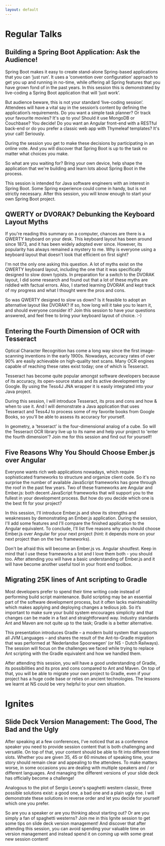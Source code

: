```yaml
---
layout: default
---
```


# [](#regular)Regular Talks

## [](#spring-boot)Building a Spring Boot Application: Ask the Audience!

Spring Boot makes it easy to create stand-alone Spring-based applications that you can ‘just run’. It uses a ‘convention over configuration’ approach to get you up and running in no-time, while offering all Spring features that you have grown fond of in the past years. In this session this is demonstrated by live-coding a Spring Boot application that will ‘just work’.

But audience beware, this is not your standard ‘live-coding session’. Attendees will have a vital say in the session’s content by defining the application’s requirements. Do you want a simple task planner? Or track your favourite movies? It's up to you! Should it use MongoDB or Couchbase? You decide! Do you want an Angular front-end with a RESTful back-end or do you prefer a classic web app with Thymeleaf templates? It's your call! Seriously.

During the session you get to make these decisions by participating in an online vote. And you will discover that Spring Boot is up to the task no matter what choices you make.

So what are you waiting for? Bring your own device, help shape the application that we're building and learn lots about Spring Boot in the process.

This session is intended for Java software engineers with an interest in Spring Boot. Some Spring experience could come in handy, but is not strictly necessary. After this session, you will know enough to start your own Spring Boot project.

## [](#qwerty-or-dvorak)QWERTY or DVORAK? Debunking the Keyboard Layout Myths

If you're reading this summary on a computer, chances are there is a QWERTY keyboard on your desk. This keyboard layout has been around since 1873, and it has been widely adopted ever since. However, its popularity has always remained a mystery to me. Why is everyone using a keyboard layout that doesn't look that efficient on first sight? 

I'm not the only one asking this question. A lot of myths exist on the QWERTY keyboard layout, including the one that it was specifically designed to slow down typists. In preparation for a switch to the DVORAK layout, I did some research and found out that a lot of these myths are riddled with factual errors. Also, I started learning DVORAK and kept track of my progress and what I thought were the pros and cons.

So was QWERTY designed to slow us down? Is it feasible to adopt an alternative layout like DVORAK? If so, how long will it take you to learn it, and should everyone consider it? Join this session to have your questions answered, and feel free to bring your keyboard layout of choice. :-)

## [](#tesseract)Entering the Fourth Dimension of OCR with Tesseract

Optical Character Recognition has come a long way since the first image-scanning inventions in the early 1900s. Nowadays, accuracy rates of over 90% are easily achievable on high-quality text scans. Many OCR engines capable of reaching these rates exist today; one of which is Tesseract.

Tesseract has become quite popular amongst software developers because of its accuracy, its open-source status and its active development by Google. By using the Tess4J JNA wrapper it is easily integrated into your Java project.

During this session, I will introduce Tesseract, its pros and cons and how & when to use it. And I will demonstrate a Java application that uses Tesseract and Tess4J to process some of my favorite books from Google Books, so you'll be able to assess its accuracy for yourself.

In geometry, a 'tesseract' is the four-dimensional analog of a cube. So will the Tesseract OCR library live up to its name and help your project to 'enter the fourth dimension'? Join me for this session and find out for yourself!

## [](#emberjs-over-angular)Five Reasons Why You Should Choose Ember.js over Angular

Everyone wants rich web applications nowadays, which require sophisticated frameworks to structure and organize client code. So it's no surprise the number of available JavaScript frameworks has gone through the roof in the past few years. Two of these frameworks are Angular and Ember.js: both decent JavaScript frameworks that will support you to the fullest in your development process. But how do you decide which one is the best fit for your project?

In this session, I'll introduce Ember.js and show its strengths and weaknesses by demonstrating an Ember.js application. During the session, I'll add some features and I'll compare the finished application to the Angular equivalent. To conclude, I'll list five reasons why you should choose Ember.js over Angular for your next project (hint: it depends more on your next project than on the two frameworks).

Don't be afraid this will become an Ember.js vs. Angular shoutfest. Keep in mind that I use these frameworks a lot and I love them both - you should too. After attending you will have a basic understanding of Ember.js and it will have become another useful tool in your front end toolbox.

## [](#ant-to-gradle)Migrating 25K lines of Ant scripting to Gradle

Most developers prefer to spend their time writing code instead of performing build script maintenance. Build scripting may be an essential part of the software development process, but it often lacks maintainability which makes applying and deploying changes a tedious job. So it’s important to make sure your build system encourages simplicity and that changes can be made in a fast and straightforward way. Industry standards Ant and Maven are not quite up to the task; Gradle is a better alternative.

This presentation introduces Gradle – a modern build system that supports all JVM Languages – and shares the result of the Ant-to-Gradle migration that was performed at ‘Nederlandse Spoorwegen’ (or NS - Dutch Railways). The session will focus on the challenges we faced while trying to replace Ant scripting with the Gradle equivalent and how we handled them.

After attending this session, you will have a good understanding of Gradle, its possibilities and its pros and cons compared to Ant and Maven. On top of that, you will be able to migrate your own project to Gradle, even if your project has a huge code base or relies on ancient technologies. The lessons we learnt at NS could be very helpful to your own situation.

# [](#ignites)Ignites

## [](#slide-deck-version-management)Slide Deck Version Management: The Good, The Bad and the Ugly

After speaking at a few conferences, I've noticed that as a conference speaker you need to provide session content that is both challenging and versatile. On top of that, your content should be able to fit into different time slots. Whether you are given 35, 45 or 60 minutes of speaking time, your story should remain clear and appealing to the attendees. To make matters worse, in some occasions you are dealing with multiple speakers and / or different languages. And managing the different versions of your slide deck has officially become a challenge!

Analogous to the plot of Sergio Leone's spaghetti western classic, three possible solutions exist: a good one, a bad one and a plain ugly one. I will demonstrate these solutions in reverse order and let you decide for yourself which one you prefer.

So are you a speaker or are you thinking about starting out? Or are you simply a fan of spaghetti westerns? Join me in this Ignite session to get some tips on slide deck version management! And discover that after attending this session, you can avoid spending your valuable time on version management and instead spend it on coming up with some great new session content!
